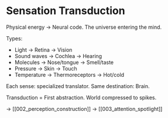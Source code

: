 # Sensation Transduction

Physical energy → Neural code.
The universe entering the mind.

Types:
- Light → Retina → Vision
- Sound waves → Cochlea → Hearing
- Molecules → Nose/tongue → Smell/taste
- Pressure → Skin → Touch
- Temperature → Thermoreceptors → Hot/cold

Each sense: specialized translator.
Same destination: Brain.

Transduction = First abstraction.
World compressed to spikes.

→ [[002_perception_construction]]
→ [[003_attention_spotlight]]